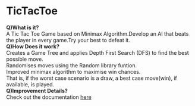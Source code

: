 # TicTacToe
<b>Q)What is it?</b><br>
<img src="" align="middle"><br>
A Tic Tac Toe Game based on Minimax Algorithm.Develop an AI that beats the player in every game.Try your best to defeat it.<br>
<b>Q)How Does it work?</b><br>
Creates a Game Tree and applies Depth First Search (DFS) to find the best possible move.<br>
Randomises moves using the Random library funtion.<br>
Improved minimax algorithm to maximise win chances.<br>
That is, if the worst case scenario is a draw, a best case move(win), if available, is played.<br>
<b>Q)Improvement Details?</b><br>
Check out the documentation <a href="https://github.com/Rajrahane/TicTacToe/blob/master/TicTacToe.pdf">here</a>

